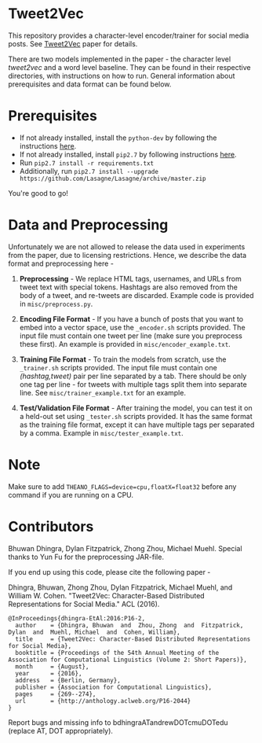 Tweet2Vec
======================
This repository provides a character-level encoder/trainer for social media posts. See [Tweet2Vec](https://arxiv.org/abs/1605.03481) paper for details.

There are two models implemented in the paper - the character level _tweet2vec_ and a word level baseline. They can be found in their respective directories, with instructions on how to run. General information about prerequisites and data format can be found below.

Prerequisites
======================

- If not already installed, install the `python-dev` by following the instructions [here](https://stackoverflow.com/questions/21530577/fatal-error-python-h-no-such-file-or-directory).
- If not already installed, install `pip2.7` by following instructions [here](https://stackoverflow.com/questions/26266437/how-to-use-python2-7-pip-instead-of-default-pip).
- Run `pip2.7 install -r requirements.txt`
- Additionally, run `pip2.7 install --upgrade https://github.com/Lasagne/Lasagne/archive/master.zip
`

You're good to go!


Data and Preprocessing
=======================
Unfortunately we are not allowed to release the data used in experiments from the paper, due to licensing restrictions. Hence, we describe the data format and preprocessing here -

1. __Preprocessing__ - We replace HTML tags, usernames, and URLs from tweet text with special tokens. Hashtags are also removed from the body of a tweet, and re-tweets are discarded. Example code is provided in `misc/preprocess.py`. 

2. __Encoding File Format__ - If you have a bunch of posts that you want to embed into a vector space, use the `_encoder.sh` scripts provided. The input file must contain one tweet per line (make sure you preprocess these first). An example is provided in `misc/encoder_example.txt`.

3. __Training File Format__ - To train the models from scratch, use the `_trainer.sh` scripts provided. The input file must contain one _(hashtag,tweet)_ pair per line separated by a tab. There should be only one tag per line - for tweets with multiple tags split them into separate line. See `misc/trainer_example.txt` for an example. 

4. __Test/Validation File Format__ - After training the model, you can test it on a held-out set using `_tester.sh` scripts provided. It has the same format as the training file format, except it can have multiple tags per separated by a comma. Example in `misc/tester_example.txt`.

Note
==========================
Make sure to add `THEANO_FLAGS=device=cpu,floatX=float32` before any command if you are running on a CPU.

Contributors
==========================
Bhuwan Dhingra, Dylan Fitzpatrick, Zhong Zhou, Michael Muehl. Special thanks to Yun Fu for the preprocessing JAR-file.

If you end up using this code, please cite the following paper - 

Dhingra, Bhuwan, Zhong Zhou, Dylan Fitzpatrick, Michael Muehl, and William W. Cohen. "Tweet2Vec: Character-Based Distributed Representations for Social Media." ACL (2016).

```
@InProceedings{dhingra-EtAl:2016:P16-2,
  author    = {Dhingra, Bhuwan  and  Zhou, Zhong  and  Fitzpatrick, Dylan  and  Muehl, Michael  and  Cohen, William},
  title     = {Tweet2Vec: Character-Based Distributed Representations for Social Media},
  booktitle = {Proceedings of the 54th Annual Meeting of the Association for Computational Linguistics (Volume 2: Short Papers)},
  month     = {August},
  year      = {2016},
  address   = {Berlin, Germany},
  publisher = {Association for Computational Linguistics},
  pages     = {269--274},
  url       = {http://anthology.aclweb.org/P16-2044}
}
```

Report bugs and missing info to bdhingraATandrewDOTcmuDOTedu (replace AT, DOT appropriately).
